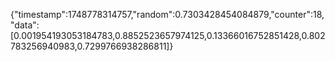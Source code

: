 {"timestamp":1748778314757,"random":0.7303428454084879,"counter":18,"data":[0.001954193053184783,0.8852523657974125,0.13366016752851428,0.802783256940983,0.7299766938286811]}
